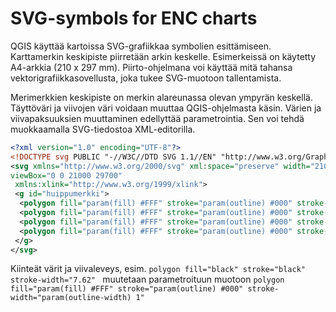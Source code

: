 # SVG-symbols for ENC charts

QGIS käyttää kartoissa SVG-grafiikkaa symbolien esittämiseen. Karttamerkin keskipiste piirretään arkin keskelle. Esimerkeissä on käytetty A4-arkkia (210 x 297 mm). Piirto-ohjelmana voi käyttää mitä tahansa vektorigrafiikkasovellusta, joka tukee SVG-muotoon tallentamista.

Merimerkkien keskipiste on merkin alareunassa olevan ympyrän keskellä. Täyttöväri ja viivojen väri voidaan muuttaa QGIS-ohjelmasta käsin. Värien ja viivapaksuuksien muuttaminen edellyttää parametrointia. Sen voi tehdä muokkaamalla SVG-tiedostoa XML-editorilla. 

```xml
<?xml version="1.0" encoding="UTF-8"?>
<!DOCTYPE svg PUBLIC "-//W3C//DTD SVG 1.1//EN" "http://www.w3.org/Graphics/SVG/1.1/DTD/svg11.dtd">
<svg xmlns="http://www.w3.org/2000/svg" xml:space="preserve" width="210mm" height="297mm" version="1.1" shape-rendering="geometricPrecision" text-rendering="geometricPrecision" image-rendering="optimizeQuality" fill-rule="evenodd" clip-rule="evenodd"
viewBox="0 0 21000 29700"
 xmlns:xlink="http://www.w3.org/1999/xlink">
 <g id="huippumerkki">
  <polygon fill="param(fill) #FFF" stroke="param(outline) #000" stroke-width="param(outline-width) 1" points="-8205,2834 -9156,4322 -10107,5811 -8205,5811 -6303,5811 -7254,4322 "/>
  <polygon fill="param(fill) #FFF" stroke="param(outline) #000" stroke-width="param(outline-width) 1" points="10545,227 9595,1715 8644,3204 10545,3204 12447,3204 11496,1715 "/>
  <polygon fill="param(fill) #FFF" stroke="param(outline) #000" stroke-width="param(outline-width) 1" points="-8205,-378 -9156,1111 -10107,2599 -8205,2599 -6303,2599 -7254,1111 "/>
  <polygon fill="param(fill) #FFF" stroke="param(outline) #000" stroke-width="param(outline-width) 1" points="27667,9390 28618,7902 29569,6414 27667,6414 25765,6414 26716,7902 "/>
 </g>
</svg>
```

Kiinteät värit ja viivaleveys, esim.  `polygon fill="black" stroke="black" stroke-width="7.62" ` muutetaan parametroituun muotoon
`polygon fill="param(fill) #FFF" stroke="param(outline) #000" stroke-width="param(outline-width) 1"`
